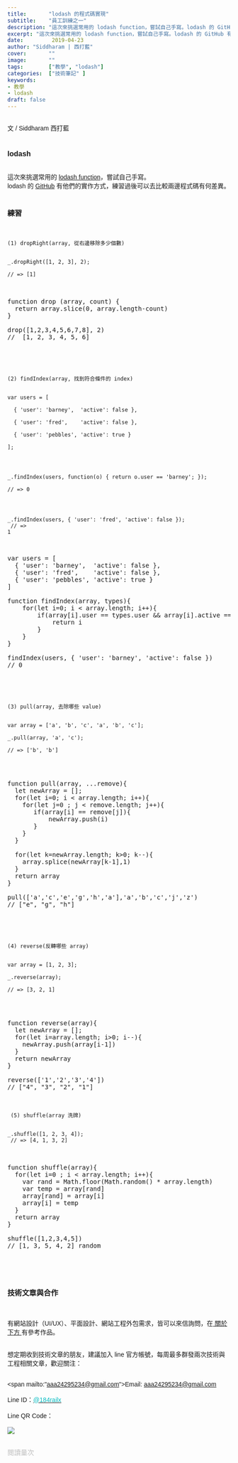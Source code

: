 ```yaml
---
title:       "lodash 的程式碼實現"
subtitle:    "員工訓練之一"
description: "這次來挑選常用的 lodash function，嘗試自己手寫。lodash 的 GitHub 有他們的實作方式，練習過後可以去比較兩邊程式碼有何差異。"
excerpt: "這次來挑選常用的 lodash function，嘗試自己手寫。lodash 的 GitHub 有他們的實作方式，練習過後可以去比較兩邊程式碼有何差異。"
date:         2019-04-23
author: "Siddharam | 西打藍"
cover:       ""
image:       ""
tags:        ["教學", "lodash"]
categories:  ["技術筆記" ]
keywords:
- 教學
- lodash
draft: false
---
```


<style>


</style>

<article style="font-family: 'Noto Sans TC', '微軟正黑體', sans-serif; font-weight: 300;">

<br>文 / Siddharam 西打藍<br><br>

<h3 class="article-h1-color">lodash</h3><br>
這次來挑選常用的 <a href='https://lodash.com/' target="_blank">lodash function</a>，嘗試自己手寫。<br>lodash 的 <a href='https://github.com/lodash/lodash' target="_blank">GitHub</a> 有他們的實作方式，練習過後可以去比較兩邊程式碼有何差異。<br><br>

<h3 class="article-h1-color">練習</h3><br>
<code>
(1) dropRight(array, 從右邊移除多少個數)<br><br>
_.dropRight([1, 2, 3], 2);<br>
// => [1]
</code><br>

<pre>

function drop (array, count) {
  return array.slice(0, array.length-count)
}

drop([1,2,3,4,5,6,7,8], 2)
//  [1, 2, 3, 4, 5, 6]

</pre><br><br>

<code>
(2) findIndex(array, 找到符合條件的 index)<br><br>
var users = [<br>
  { 'user': 'barney',  'active': false },<br>
  { 'user': 'fred',    'active': false },<br>
  { 'user': 'pebbles', 'active': true }<br>
];<br><br>
 
_.findIndex(users, function(o) { return o.user == 'barney'; });<br>
// => 0<br><br>
 
_.findIndex(users, { 'user': 'fred', 'active': false });<br>
// => 1<br>
</code><br>

<pre>

var users = [ 
  { 'user': 'barney',  'active': false },
  { 'user': 'fred',    'active': false },
  { 'user': 'pebbles', 'active': true }
]

function findIndex(array, types){
    for(let i=0; i < array.length; i++){
        if(array[i].user == types.user && array[i].active == types.active){
            return i
        }
    } 
}

findIndex(users, { 'user': 'barney', 'active': false })
// 0

</pre><br><br>

<code>
(3) pull(array, 去除哪些 value)<br><br>
var array = ['a', 'b', 'c', 'a', 'b', 'c'];<br>
_.pull(array, 'a', 'c');<br>
// => ['b', 'b']<br>
</code><br>

<pre>

function pull(array, ...remove){
  let newArray = [];
  for(let i=0; i < array.length; i++){
    for(let j=0 ; j < remove.length; j++){
       if(array[i] == remove[j]){
           newArray.push(i)
       }
    }
  }<br>
  for(let k=newArray.length; k>0; k--){
    array.splice(newArray[k-1],1)
  }
  return array
}<br>
pull(['a','c','e','g','h','a'],'a','b','c','j','z')
// ["e", "g", "h"]

</pre><br><br>

<code>
(4) reverse(反轉哪些 array)<br><br>
var array = [1, 2, 3];<br>
_.reverse(array);<br>
// => [3, 2, 1]<br>
</code><br>

<pre>

function reverse(array){
  let newArray = [];
  for(let i=array.length; i>0; i--){
    newArray.push(array[i-1])
  }
  return newArray
}<br>
reverse(['1','2','3','4'])
// ["4", "3", "2", "1"]

</pre>

<br><code>
(5) shuffle(array 洗牌)<br><br>
_.shuffle([1, 2, 3, 4]);<br>
// => [4, 1, 3, 2]
</code><br>

<pre><br>
function shuffle(array){
  for(let i=0 ; i < array.length; i++){
    var rand = Math.floor(Math.random() * array.length)
    var temp = array[rand]
    array[rand] = array[i]                      
    array[i] = temp
  }
  return array
} <br>
shuffle([1,2,3,4,5])
// [1, 3, 5, 4, 2] random
<br>
</pre><br>


<h3 class="article-h1-color">技術文章與合作</h3><br>

有網站設計（UI/UX）、平面設計、網站工程外包需求，皆可以來信詢問，在<a href="https://siddharam.com.tw/top/about/"> 關於下方 </a>有參考作品。<br><br>

想定期收到技術文章的朋友，建議加入 line 官方帳號，每周最多群發兩次技術與工程相關文章，歡迎關注：<br><br>

<span mailto:"aaa24295234@gmail.com">Email: aaa24295234@gmail.com</span><br><br>
Line ID：<a href="http://nav.cx/dkV3Bm2"><span id="lineId" style="color:rgb(2, 186, 192); cursor:pointer">@184railx</span></a><br><br>
Line QR Code：<br><br>
<img src="https://qr-official.line.me/sid/M/184railx.png">
<br><br>

</article>

<div style="color: #bfbfbf; font-size: 15px;" id="busuanzi_container_page_pv">
  閱讀量<span id="busuanzi_value_page_pv"></span>次
</div>


<script src="../../js/post.js"></script>